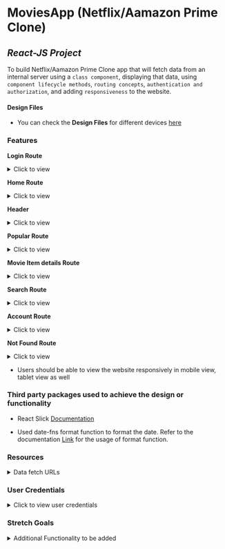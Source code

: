 # MoviesApp (Netflix/Aamazon Prime Clone)

## _React-JS Project_

To build Netflix/Aamazon Prime Clone app that will fetch data from an internal server using a `class component`, displaying that data, using `component lifecycle methods`, `routing concepts`, `authentication and authorization`, and adding `responsiveness` to the website.

#### Design Files
- You can check the **Design Files** for different devices [here](https://www.figma.com/file/tPdVlj0p5PESmymNkHYVgk/Movies_App?node-id=0%3A1)

### Features

**Login Route**
<details>
<summary>Click to view</summary>

  - When an invalid username and password are provided and the **Login** button is clicked, then the respective error message received from the response should be displayed
  - When a valid username and password are provided and the **Login** button is clicked, then the page should be navigated to the Home Route
  - When an _unauthenticated_ user tries to access the Home Route, Popular Route, Search Route, Account Route and Movie Item Details Route, then the page should be navigated to Login Route
  - When an _authenticated_ user tries to access the Home Route, Popular Route, Search Route, Account Route and Movie Item Details Route, then the page should be navigated to the respective route
  - When an _authenticated_ user tries to access the Login Route, then the page should be navigated to the Home Route

</details>

**Home Route**
<details>
<summary>Click to view</summary>
  
  - When an authenticated user opens the Home Route,

    - An HTTP Get request should be made to **Trending Now Movies API URL**, **Originals API URL** with `jwt_token` in the Cookies

      - **_Loader_** should be displayed while fetching the each data
      - After the data is successfully fetched from both the API's
        - A **random** movie title and movie poster with its details should be displayed from the **Originals Response**
        - Display the list of movies received from the Trending Now Movies Response
        - Display the list of movies received from the Originals Response
      - If any of the HTTP GET request made is unsuccessful, then the failure view given in the **Figma** screens should be displayed respectively
        - When the **Try Again** button is clicked, then the respective HTTP GET request should be made
    - When a **Movie** item is clicked, then the page should be navigated to the Movie Item Details Route
    
</details>


**Header**
<details>
<summary>Click to view</summary>
  
- When the **Movies** logo in the header is clicked, then the page should be navigated to the Home Route
- When the **Home** link in the Header is clicked, then the page should be navigated to the Home Route
- When the **Popular** link in the header is clicked, then the page should be navigated to the Popular Route
- When the **Search** icon in the header is clicked, then the page should be navigated to the Search Route
- When the **Profile** logo in the header is clicked, then the page should be navigated to the Account Route

</details>


**Popular Route**
<details>
<summary>Click to view</summary>
  
  - When an authenticated user opens the Popular Route

    - An HTTP GET request should be made to **Popular Movies API URL** with `jwt_token` in the Cookies

      - **_Loader_** should be displayed while fetching the data
      - After the data is fetched successfully, the response received should be displayed
      - If the HTTP GET request made is unsuccessful, then the failure view given in the **Figma** screens should be displayed
        - When the **Try Again** button is clicked, an HTTP GET request should be made to **Popular Movies API URL**

    - When a **Movie** item is clicked, then the page should be navigated to the Movie Item Details Route
    - All the header functionalities mentioned in the Home Route should work in this route accordingly
    
</details>


**Movie Item details Route**
<details>
<summary>Click to view</summary>
  
  - When an authenticated user opens the Movie Item Details Route

    - An HTTP GET request should be made to **Movie Item Details API URL** with `jwt_token` in the Cookies

      - **_Loader_** should be displayed while fetching the data
      - After the data is fetched successfully,
        - Movie item details received from the response should be displayed
        - Display the list of similar movies received from the response
      - If the HTTP GET request made is unsuccessful, then the failure view given in the **Figma** screens should be displayed
        - When the **Try Again** button is clicked, an HTTP GET request should be made to **Movie Item Details API URL**

    - All the header functionalities mentioned in the Home Route should work in this route accordingly
    
</details>


**Search Route**
<details>
<summary>Click to view</summary>
  
  - When an authenticated user opens the Search Route

    - When a value is provided in the search input and the button with the search icon is clicked

      - Make an HTTP GET request to the **Search Movies API URL**  with `jwt_token` in the Cookies and query parameter `search` with value as the text provided in the search input
      - **_Loader_** should be displayed while fetching the data
      - After the data is fetched successfully, display the list of movies received from the response
      - If the HTTP GET request made is unsuccessful, then the failure view given in the **Figma** screens should be displayed
        - When the **Try Again** button is clicked, an HTTP GET request should be made to **Search Movies API URL**
      - When the HTTP GET request made to the **Search Movies API URL** returns an empty list for movies then **Search no results** view should be displayed

    - When a **Movie** item is clicked, then the page should be navigated to the Movie Item Details Route
    - All the header functionalities mentioned in the Home Route should work in this route accordingly

</details>


**Account Route**
<details>
<summary>Click to view</summary>
  
  - When an authenticated user opens the Account Route

    - The username which was provided in the login, should be displayed
    - The password which was provided in the login, should be displayed in masked
    - When the **Logout** button is clicked, then the page should be navigated to the Login Route

  - All the header functionalities mentioned in the Home Route should work in this route accordingly

</details>


**Not Found Route**
<details>
<summary>Click to view</summary>
  
  - When a random path is provided as the URL, then the page should navigate to the Not Found Route

</details>

- Users should be able to view the website responsively in mobile view, tablet view as well


### Third party packages used to achieve the design or functionality

  - React Slick <a href="https://react-slick.neostack.com/docs/get-started" target="_blank">Documentation</a>

  - Used date-fns format function to format the date. Refer to the documentation <a href="https://date-fns.org/v2.27.0/docs/format" target="_blank">Link</a> for the usage of format function.

</details>


### Resources

<details>
<summary>Data fetch URLs</summary>

- **Note:** Use the below sample code snippet to make a POST request on Login using valid username and password.

  ```js
  const options = {
    method: 'POST',
    body: JSON.stringify(userDetails),
  }
  ```

**Login API**

#### API: `https://apis.ccbp.in/login`

#### Method: `POST`

#### Description:

Returns a response based on the credentials provided

#### Sample request object:

```json
{
  "username": "rahul",
  "password": "rahul@2021"
}
```

#### Sample Success Response

```json
{
  "jwt_token": "eyJhbGciOiJIUzI1NiIsInR5cCI6IkpXVCJ9.eyJ1c2VybmFtZSI6InJhaHVsIiwicm9sZSI6IlBSSU1FX1VTRVIiLCJpYXQiOjE2MTk2Mjg2MTN9. nZDlFsnSWArLKKeF0QbmdVfLgzUbx1BGJsqa2kc_21Y"
}
```

#### Sample Failure Response

```json
{
  "status_code": 404,
  "error_msg": "Username is not found"
}
```

**Trending Now Movies API**

#### API: `https://apis.ccbp.in/movies-app/trending-movies`

#### Method: `GET`

#### Description:

Returns a response containing the list of all movies

#### Sample Response

```json
{
  "results": [
    {
      "backdrop_path": "https://assets.ccbp.in/frontend/react-js/movies-app/no-time-to-die-movie-background-v0.png",
      "id": "92c2cde7-d740-443d-8929-010b46cb0305",
      "overview": "Bond has left active service and is enjoying a tranquil life in Jamaica. His peace is short-lived when his old friend Felix Leiter from the CIA turns up asking for help. The mission to rescue a kidnapped scientist turns out to be far more treacherous than expected, leading Bond onto the trail of a mysterious villain armed with dangerous new technology.",
      "poster_path": "https://assets.ccbp.in/frontend/react-js/movies-app/no-time-to-die-movie-poster.png",
      "title": "No Time to Die"
    },
    ...
  ],
  "total": 10
}
```

**Top Rated Movies API**

#### API: `https://apis.ccbp.in/movies-app/top-rated-movies`

#### Method: `GET`

#### Description:

Returns a response containing the list of all movies

#### Sample Response

```json
{
  "results": [
    {
      "backdrop_path": "https://assets.ccbp.in/frontend/react-js/movies-app/ghostbusters-afterlife-british-movie-background-v0.png",
      "id": "ef6b65e0-3fbf-4ad7-ae0e-25a478648e69",
      "overview": "Ghostbusters: Afterlife is a 2021 American supernatural comedy film directed by Jason Reitman, who co-wrote the screenplay with Gil Kenan.",
      "poster_path": "https://assets.ccbp.in/frontend/react-js/movies-app/ghostbusters-afterlife-british-movie-poster.png",
      "title": "Ghostbusters: Afterlife"
    },
    ...
  ],
  "total": 10
}
```

**Originals API**

#### API: `https://apis.ccbp.in/movies-app/originals`

#### Method: `GET`

#### Description:

Returns a response containing the list of all movies

#### Sample Response

```json
{
  "results": [
    {
      "backdrop_path": "https://assets.ccbp.in/frontend/react-js/movies-app/grindhouse-movie-background-v0.png",
      "id": "efb33428-5527-44d0-a713-1aeef4d56968",
      "overview": "Austin's hottest DJ, Jungle Julia, sets out into the night to unwind with her two friends Shanna and Arlene. Covertly tracking their moves is Stuntman Mike, a scarred rebel leering from behind the wheel of his muscle car, revving just feet away.",
      "poster_path": "https://assets.ccbp.in/frontend/react-js/movies-app/grindhouse-movie-poster.png",
      "title": "Death Proof"
    },
    ...
  ],
  "total": 10
}
```

**Popular Movies API**

#### API: `https://apis.ccbp.in/movies-app/popular-movies`

#### Method: `GET`

#### Description:

Returns a response containing the list of all movies

#### Sample Response

```json
{
  "results": [
    {
      "backdrop_path": "https://assets.ccbp.in/frontend/react-js/movies-app/venom-movie-background-v0.png",
      "id": "320dee56-fdb2-40cf-8df8-92b251bd781f",
      "overview": "Investigative journalist Eddie Brock attempts a comeback following a scandal, but accidentally becomes the host of Venom, a violent, super powerful alien symbiote.",
      "poster_path": "https://assets.ccbp.in/frontend/react-js/movies-app/venom-movie-poster.png",
      "title": "Venom"
    },
    ...
  ],
  "total": 10
}
```

**Movie Item Details API**

#### API: `https://apis.ccbp.in/movies-app/movies/{movieId}`

#### Example: `https://apis.ccbp.in/movies-app/movies/92c2cde7-d740-443d-8929-010b46cb0305`

#### Method: `GET`

#### Description:

Returns a response containing the details of the movie

#### Sample Response

```json
{
  "movie_details": {
    "adult": false,
    "backdrop_path": "https://assets.ccbp.in/frontend/react-js/movies-app/venom-let-there-be-carnage-movie-background-v0.png",
    "budget": "11 Crores",
    "genres": [
      {
        "id": "af2384dc-494b-48a7-a94d-91e6b279f20b",
        "name": "Science Fiction"
      },
      {
        "id": "16106068-2d4e-438f-8a9a-fa0b91e4246a",
        "name": "Action"
      },
      {
        "id": "0c29016b-ff7f-4d67-8f95-f8681bc7ff1c",
        "name": "Adventure"
      }
    ],
    "id": "51b4602f-b0f2-4c81-98e0-a2a409b13926",
    "overview": "Supervillains Harley Quinn, Bloodsport, Peacemaker and a collection of nutty cons at Belle Reve prison join the super-secret, super-shady Task Force X as they are dropped off at the remote, enemy-infused island of Corto Maltese.",
    "poster_path": "/rjkmN1dniUHVYAtwuV3Tji7FsDO.jpg",
    "release_date": "2021-09-30",
    "runtime": 97,
    "similar_movies": [
      {
        "backdrop_path": "https://assets.ccbp.in/frontend/react-js/movies-app/dune-movie-background-v0.png",
        "id": "c6ef2389-078a-4117-b2dd-1dee027e5e8e",
        "overview": "Paul Atreides, a brilliant and gifted young man born into a great destiny beyond his understanding, must travel to the most dangerous planet in the universe to ensure the future of his family and his people.",
        "poster_path": "https://assets.ccbp.in/frontend/react-js/movies-app/dune-movie-poster.png",
        "title": "Dune"
      },
      {
        "backdrop_path": "https://assets.ccbp.in/frontend/react-js/movies-app/no-time-to-die-movie-background-v0.png",
        "id": "92c2cde7-d740-443d-8929-010b46cb0305",
        "overview": "Bond has left active service and is enjoying a tranquil life in Jamaica. His peace is short-lived when his old friend Felix Leiter from the CIA turns up asking for help. The mission to rescue a kidnapped scientist turns out to be far more treacherous than expected, leading Bond onto the trail of a mysterious villain armed with dangerous new technology.",
        "poster_path": "https://assets.ccbp.in/frontend/react-js/movies-app/no-time-to-die-movie-poster.png",
        "title": "No Time to Die"
      },
      {
        "backdrop_path": "https://assets.ccbp.in/frontend/react-js/movies-app/shang-chi-and-the-legend-of-the-ten-rings-movie-background-v0.png",
        "id": "046084e1-a782-4086-b723-f98c5c57ebc0",
        "overview": "Shang-Chi must confront the past he thought he left behind when he is drawn into the web of the mysterious Ten Rings organization.",
        "poster_path": "https://assets.ccbp.in/frontend/react-js/movies-app/shang-chi-and-the-legend-of-the-ten-rings-movie-poster.png",
        "title": "Shang-Chi and the Legend of the Ten Rings"
      },
      {
        "backdrop_path": "https://assets.ccbp.in/frontend/react-js/movies-app/grindhouse-movie-background-v0.png",
        "id": "efb33428-5527-44d0-a713-1aeef4d56968",
        "overview": "Austin's hottest DJ, Jungle Julia, sets out into the night to unwind with her two friends Shanna and Arlene. Covertly tracking their moves is Stuntman Mike, a scarred rebel leering from behind the wheel of his muscle car, revving just feet away.",
        "poster_path": "https://assets.ccbp.in/frontend/react-js/movies-app/grindhouse-movie-poster.png",
        "title": "Death Proof"
      }
    ],
    "spoken_languages": [
      {
        "id": "4bc5f2cf-04d6-4064-bd0d-fc927fda507d",
        "english_name": "English"
      }
    ],
    "title": "Venom: Let There Be Carnage",
    "vote_average": 6.8,
    "vote_count": 1514
  }
}
```

**Search Movies API**

#### API: `https://apis.ccbp.in/movies-app/movies-search?search={searchText}`

#### Example: `https://apis.ccbp.in/movies-app/movies-search?search=Venom`

#### Method: `GET`

#### Description:

Returns a response containing the list of movies and their movie names should includes the given searchText

#### Sample Response

```json
{
  "results": [
    {
      "backdrop_path": "https://assets.ccbp.in/frontend/react-js/movies-app/venom-let-there-be-carnage-movie-background-v0.png",
      "id": "51b4602f-b0f2-4c81-98e0-a2a409b13926",
      "overview": "After finding a host body in investigative reporter Eddie Brock, the alien symbiote must face a new enemy, Carnage, the alter ego of serial killer Cletus Kasady.",
      "poster_path": "https://assets.ccbp.in/frontend/react-js/movies-app/venom-let-there-be-carnage-movie-poster.png",
      "title": "Venom: Let There Be Carnage"
    },
    ...
  ],
  "total": 10
}
```

</details>

### User Credentials

<details>
<summary>Click to view user credentials</summary>

<br/>

**You can use any one of the following credentials**

```text
  username: aakash
  password: sky@007
```

```text
  username: agastya
  password: myth#789
```

```text
  username: advika
  password: world@5
```

<br/>
</details>

### Stretch Goals

<details>
<summary>Additional Functionality to be added</summary>

- Home Route
  - An HTTP Get request should be made to **Top Rated Movies API URL** as well
    - **_Loader_** should be displayed while fetching the data
    - After the data is successfully fetched from the API
      - Display the list of movies received from the top rated movies response
    - If the HTTP GET request made is unsuccessful, then the failure view given in the **Figma** screens should be displayed
      - When the **Try Again** button is clicked, then the HTTP GET request should be made to **Top Rated Movies API URL**
- Users can browse popular movies & searched movies using pagination buttons.
</details>
